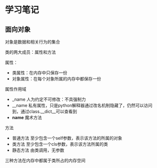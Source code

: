 # 学习笔记

## 面向对象

对象是数据和相关行为的集合

类的两大成员：属性和方法

属性：

- 类属性：在内存中只保存一份
- 对象属性：在每个对象所属的内存中都保存一份

属性作用域

- _name     人为约定不可修改：不具强制力
- __name    私有属性，只是python解释器通过改名机制隐藏了，仍然可以访问到，通过class.__dict__可以查看到
- __name__  魔术方法

方法

- 普通方法  至少包含一个self参数，表示该方法的所属的对象
- 类方法    至少包含一个cls参数，表示该方法所属的类
- 静态方法  由类调用，无参数

三种方法在内存中都属于类所占的内存空间